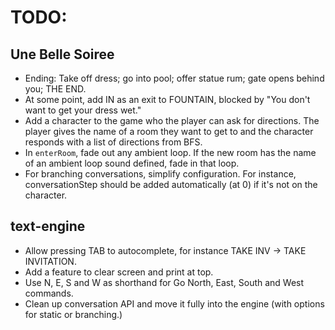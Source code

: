 # TODO:

## Une Belle Soiree
* Ending: Take off dress; go into pool; offer statue rum; gate opens behind you; THE END.
* At some point, add IN as an exit to FOUNTAIN, blocked by "You don't want to get your dress wet."
* Add a character to the game who the player can ask for directions. The player gives the name of a room they want to get to and the character responds with a list of directions from BFS.
* In `enterRoom`, fade out any ambient loop. If the new room has the name of an ambient loop sound defined, fade in that loop.
* For branching conversations, simplify configuration. For instance, conversationStep should be added automatically (at 0) if it's not on the character.

## text-engine
* Allow pressing TAB to autocomplete, for instance TAKE INV -> TAKE INVITATION.
* Add a feature to clear screen and print at top.
* Use N, E, S and W as shorthand for Go North, East, South and West commands.
* Clean up conversation API and move it fully into the engine (with options for static or branching.)

